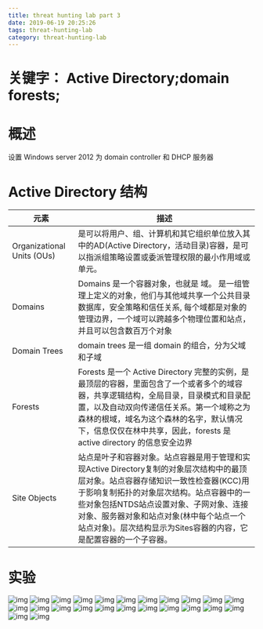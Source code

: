 ```yaml
---
title: threat hunting lab part 3
date: 2019-06-19 20:25:26
tags: threat-hunting-lab
category: threat-hunting-lab
---
```

# 关键字： Active Directory;domain forests;
# 概述
设置 Windows server 2012 为 domain controller 和 DHCP 服务器

# Active Directory 结构
|元素|描述|
| ----|----|
| Organizational Units (OUs)| 是可以将用户、组、计算机和其它组织单位放入其中的AD(Active Directory，活动目录)容器，是可以指派组策略设置或委派管理权限的最小作用域或单元。
| Domains | Domains 是一个容器对象，也就是 域。 是一组管理上定义的对象，他们与其他域共享一个公共目录数据库，安全策略和信任关系, 每个域都是对象的管理边界，一个域可以跨越多个物理位置和站点，并且可以包含数百万个对象
| Domain Trees | domain trees 是一组 domain 的组合，分为父域和子域
| Forests | Forests 是一个 Active Directory 完整的实例，是最顶层的容器，里面包含了一个或者多个的域容器，共享逻辑结构，全局目录，目录模式和目录配置，以及自动双向传递信任关系。第一个域称之为森林的根域，域名为这个森林的名字，默认情况下，信息仅仅在林中共享，因此，forests 是active directory 的信息安全边界
| Site Objects | 站点是叶子和容器对象。站点容器是用于管理和实现Active Directory复制的对象层次结构中的最顶层对象。站点容器存储知识一致性检查器(KCC)用于影响复制拓扑的对象层次结构。站点容器中的一些对象包括NTDS站点设置对象、子网对象、连接对象、服务器对象和站点对象(林中每个站点一个站点对象)。层次结构显示为Sites容器的内容，它是配置容器的一个子容器。 


# 实验
![img](/postimg/lab3-1.jpg)
![img](/postimg/lab3-2.jpg)
![img](/postimg/lab3-3.jpg)
![img](/postimg/lab3-4.jpg)
![img](/postimg/lab3-5.jpg)
![img](/postimg/lab3-6.jpg)
![img](/postimg/lab3-7.jpg)
![img](/postimg/lab3-8.jpg)
![img](/postimg/lab3-9.jpg)
![img](/postimg/lab3-11.jpg)
![img](/postimg/lab3-12.jpg)
![img](/postimg/lab3-13.jpg)
![img](/postimg/lab3-14.jpg)
![img](/postimg/lab3-15.jpg)
![img](/postimg/lab3-16.jpg)
![img](/postimg/lab3-17.jpg)
![img](/postimg/lab3-18.jpg)
![img](/postimg/lab3-19.jpg)
![img](/postimg/lab3-20.jpg)
![img](/postimg/lab3-21.jpg)
![img](/postimg/lab3-22.jpg)
![img](/postimg/lab3-23.jpg)
![img](/postimg/lab3-24.jpg)
![img](/postimg/lab3-25.jpg)
